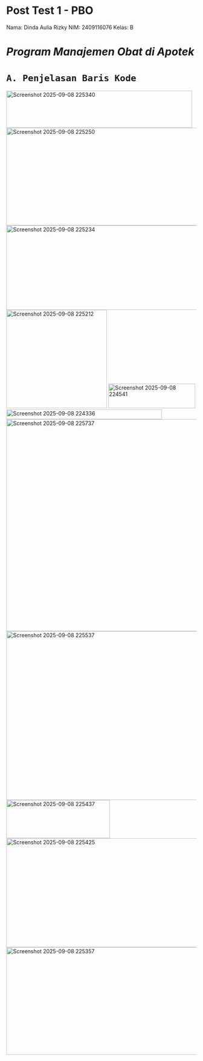# Post Test 1 - PBO

Nama: Dinda Aulia Rizky NIM: 2409116076 Kelas: B

# ***Program Manajemen Obat di Apotek***

# `A. Penjelasan Baris Kode`


<img width="492" height="98" alt="Screenshot 2025-09-08 225340" src="https://github.com/user-attachments/assets/50ace348-ee55-4111-880c-7845265cbe81" />
<img width="528" height="258" alt="Screenshot 2025-09-08 225250" src="https://github.com/user-attachments/assets/f7c305d4-6568-45e6-af62-35080310eafa" />
<img width="814" height="223" alt="Screenshot 2025-09-08 225234" src="https://github.com/user-attachments/assets/3172f1b0-525e-4b65-b1bb-f56325e86d7d" />
<img width="266" height="260" alt="Screenshot 2025-09-08 225212" src="https://github.com/user-attachments/assets/a395b245-0e2e-4acf-abc2-3d79230c4d34" />
<img width="230" height="65" alt="Screenshot 2025-09-08 224541" src="https://github.com/user-attachments/assets/9bb8a48a-eb02-4c5f-aeb0-9794fe9aec43" />
<img width="412" height="26" alt="Screenshot 2025-09-08 224336" src="https://github.com/user-attachments/assets/32149206-458b-47cf-8d4c-f7e6288a98e4" />
<img width="854" height="560" alt="Screenshot 2025-09-08 225737" src="https://github.com/user-attachments/assets/3087ce53-0e9c-4181-a593-9ebe5b019bee" />
<img width="856" height="446" alt="Screenshot 2025-09-08 225537" src="https://github.com/user-attachments/assets/0b5a3abf-32d8-4e2a-8061-86aa893e205c" />
<img width="274" height="101" alt="Screenshot 2025-09-08 225437" src="https://github.com/user-attachments/assets/6ed6ac6c-c1c6-4f5c-9db4-45e291201846" />
<img width="737" height="288" alt="Screenshot 2025-09-08 225425" src="https://github.com/user-attachments/assets/33421c5d-2df9-4cdf-8ab1-2df5fb3b363e" />
<img width="711" height="284" alt="Screenshot 2025-09-08 225357" src="https://github.com/user-attachments/assets/1efda3a7-ce6b-42a3-b79f-7bcce7dd884c" />
